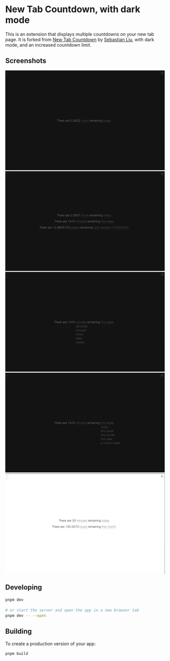 # New Tab Countdown, with dark mode

This is an extension that displays multiple countdowns on your new tab page.
It is forked from [New Tab Countdown](https://github.com/new-tab-countdown/new-tab-countdown) by [Sebastian Liu](https://sebastian-liu.com/), with dark mode, and an increased countdown limit.

## Screenshots

![Dark Mode](public/screenshots/1.png)
![Dark Mode](public/screenshots/2.png)
![Dark Mode](public/screenshots/3.png)
![Dark Mode](public/screenshots/4.png)
![Light Mode](public/screenshots/5.png)

## Developing

```bash
pnpm dev

# or start the server and open the app in a new browser tab
pnpm dev -- --open
```

## Building

To create a production version of your app:

```bash
pnpm build
```
